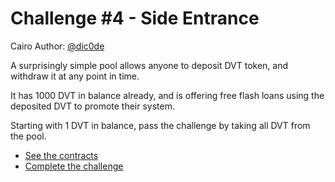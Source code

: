 # Challenge #4 - Side Entrance

Cairo Author: [@dic0de](https://github.com/dic0de)

A surprisingly simple pool allows anyone to deposit DVT token, and withdraw it at any point in time.

It has 1000 DVT in balance already, and is offering free flash loans using the deposited DVT to promote their system.

Starting with 1 DVT in balance, pass the challenge by taking all DVT from the pool.

- [See the contracts](../src/side_entrance/)
- [Complete the challenge](../tests/side_entrance/)
